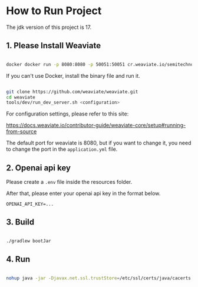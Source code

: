 # How to Run Project

The jdk version of this project is 17.

## 1. Please Install Weaviate
```bash

docker docker run -p 8080:8080 -p 50051:50051 cr.weaviate.io/semitechnologies/weaviate:1.31.5

```
If you can't use Docker, install the binary file and run it.
```bash

git clone https://github.com/weaviate/weaviate.git
cd weaviate
tools/dev/run_dev_server.sh <configuration>
```
For configuration settings, please refer to this site:

https://docs.weaviate.io/contributor-guide/weaviate-core/setup#running-from-source

The default port for weaviate is 8080, but if you want to change it, you need to change the port in the `application.yml` file.


## 2. Openai api key
Please create a `.env` file inside the resources folder.

After that, please enter your openai api key in the format below.

```env
OPENAI_API_KEY=... 
```
## 3. Build
```bash

./gradlew bootJar
```

## 4. Run
```bash

nohup java -jar -Djavax.net.ssl.trustStore=/etc/ssl/certs/java/cacerts -Djavax.net.ssl.trustStorePassword=changeit  spring-ai-test/build/libs/ici-insight-0.0.1-SNAPSHOT.jar > log.out 2>&1 &
```